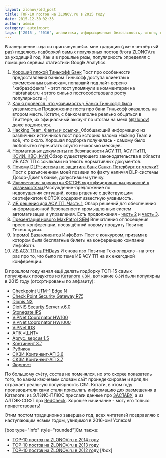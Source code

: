 ```yaml
---
layout: zlonov/old_post
title: TOP-10 постов на ZLONOV.ru в 2015 году
date: 2015-12-30 02:33
author: admin
category: autoimport
tags: ['2015', '2016', аналитика, информационная безопасность, итоги, новый год, поздравление, праздник, рейтинг, ТОП]
---
```

В завершение года по приглянувшейся мне традиции (уже в четвёртый раз) поделюсь подборкой самых популярных постов блога ZLONOV.ru за уходящий год. Как и в прошлые разы, популярность определял с помощью сервиса статистики Google Analytics.

<ol>
    <li><a href="https://zlonov.ru/2015/07/good-bad-tinkoff-bank/" target="_blank">Хороший плохой Тинькофф Банк</a>
Пост про особенности предоставления банком Тинькофф доступа клиентам к ежемесячным выпискам, попавший под лайт-версию "хабраэффекта" - этот пост упомянули в комментарии на Habrahabr.ru и этого сильно поспособствовало росту популярности =)</li>
    <li><a href="https://zlonov.ru/2015/08/i-do-not-believe-you/" target="_blank">Как я проверял, что уязвимость у Банка Тинькофф была уязвимостью</a>
Продолжение поста про банк Тинькофф оказалось на втором месте. Кстати, с банком вполне реально общаться в Твиттере, их официальный аккаунт по итогам на меня (<a href="https://twitter.com/zlonov" target="_blank">@zlonov</a>) даже подписался.</li>
    <li><a href="https://zlonov.ru/2015/07/hacking-team-facts-and-links/" target="_blank">Hacking Team. Факты и ссылки.
</a>Обобщающий информацию из различных источников пост про историю взлома Hacking Team и всё, что около. Хорошая подборка получилась - самому было любопытно перечитать спустя несколько месяцев.<a href="https://zlonov.ru/2015/07/hacking-team-facts-and-links/" target="_blank">
</a></li>
    <li><a href="https://zlonov.ru/2015/06/ics-security-regulations/" target="_blank">Нормативные документы по безопасности АСУ ТП, АСУ ПиТП, КСИИ, КВО, КИИ
</a>Обзор существующего законодательства в области ИБ АСУ ТП с ссылками на тексты нормативных документов.</li>
    <li><a href="https://zlonov.ru/2015/07/why-dlp-did-not-protect-against-leakage/" target="_blank">Почему DLP-система не защитила банк Санкт-Петербург от утечки?
</a>Пост с разъяснением моей позиции по факту наличия DLP-системы Дозор-Джет в банке, допустившем утечку.</li>
    <li><a href="https://zlonov.ru/2015/07/vulnerable-products-exclusion/" target="_blank">Исключение из реестра ФСТЭК сертифицированных решений с уязвимостями
</a>Рассуждение-предложение по недопущению ситуаций, когда решение с действующим сертификатом ФСТЭК содержит известную уязвимость.</li>
    <li><a href="https://zlonov.ru/2015/03/information-security-solutions-for-ics-part1/" target="_blank">ИБ решения для АСУ ТП. Часть 1.</a>
Обзор решений для обеспечения информационной безопасности промышленных систем автоматизации и управления. Есть продолжения - <a href="https://zlonov.ru/2015/06/ics-security-part2/" target="_blank">часть 2</a> и <a href="https://zlonov.ru/2015/11/ics-security-part3/" target="_blank">часть 3</a>.</li>
    <li><a href="https://zlonov.ru/2015/05/maxpatrol-siem/" target="_blank">Презентация нового MaxPatrol SIEM</a>
Впечатления от посещения пресс-конференции, посвящённой новому продукту Позитив Текнолоджиз.</li>
    <li><a href="https://zlonov.ru/2015/09/bis-summit/" target="_blank">[промо] База клиентов ИнфоВотч</a>
Пост с конкурсом, призами в котором были бесплатные билеты на конференцию компании ИнфоВотч.</li>
    <li><a href="https://zlonov.ru/2015/05/ics-security-on-phdays/" target="_blank">ИБ АСУ ТП на PHDays</a>
И снова про Позитив Текнолоджиз - на этот раз про то, что было по теме ИБ АСУ ТП на их ежегодной конференции.</li>
</ol>

В прошлом году начал ещё делать подборку ТОП-15 самых популярных продуктов из <a href="https://zlonov.ru/catalog/" target="_blank">Каталога СЗИ</a>, вот какие СЗИ были популярны в 2015 году (отсортированы по алфавиту):

<ul>
    <li><a href="https://zlonov.ru/catalog/checkpoint-utm-1-edge-n/" target="_blank">Checkpoint UTM-1 Edge N</a></li>
    <li><a href="https://zlonov.ru/catalog/check-point-security-gateway-r75/" target="_blank">Check Point Security Gateway R75</a></li>
    <li><a href="https://zlonov.ru/catalog/dionis-nx/" target="_blank">Dionis NX</a></li>
    <li><a href="https://zlonov.ru/catalog/dionis-security-server-v-6-0/" target="_blank">DioNIS Security Server v.6.0</a></li>
    <li><a href="https://zlonov.ru/catalog/stonegate-ips/" target="_blank">Stonegate IPS</a></li>
    <li><a href="https://zlonov.ru/catalog/vipnet-coordinator-hw100/" target="_blank">ViPNet Coordinator HW100</a></li>
    <li><a href="https://zlonov.ru/catalog/vipnet-coordinator-hw1000/" target="_blank">ViPNet Coordinator HW1000</a></li>
    <li><a href="https://zlonov.ru/catalog/vipnet-ids/" target="_blank">ViPNet IDS</a></li>
    <li><a href="https://zlonov.ru/catalog/апк-щит/" target="_blank">АПК «ЩИТ»</a></li>
    <li><a href="https://zlonov.ru/catalog/аргус-версия-1-5/" target="_blank">Аргус, версия 1.5</a></li>
    <li><a href="https://zlonov.ru/catalog/континент-3-7/" target="_blank">Континент 3.7</a></li>
    <li><a href="https://zlonov.ru/catalog/рубикон/" target="_blank">Рубикон</a></li>
    <li><a href="https://zlonov.ru/catalog/скзи-континент-ап-3-6/" target="_blank">СКЗИ Континент-АП 3.6</a></li>
    <li><a href="https://zlonov.ru/catalog/скзи-континент-ап-3-7/" target="_blank">СКЗИ Континент-АП 3.7</a></li>
    <li><a href="https://zlonov.ru/catalog/форпост/" target="_blank">Форпост</a></li>
</ul>

По большому счёту, состав не поменялся, но это скорее показатель того, по каким ключевым словам сайт проиндексирован и вряд ли отражает реальную популярность СЗИ. Кстати, в этом году производители сами стали присылать информацию для размещения в Каталоге: из ЭЛВИС-ПЛЮС прислали данные про <a href="https://zlonov.ru/catalog/застава/" target="_blank">ЗАСТАВУ</a>, а из АЛТЭК-СОФТ про <a href="https://zlonov.ru/catalog/redcheck/" target="_blank">RedCheck</a>. Хорошее начинание - могу его только приветствовать!

Этим постом традиционно завершаю год, всех читателей поздравляю с наступающим новым годом, увидимся в 2016-ом! Успехов!

[box type="info" style="rounded"]См. также:
<ul>
	<li><a href="https://zlonov.ru/2014/12/top-10-at-zlonov-ru-in-2014/" target="_blank">TOP-10 постов на ZLONOV.ru в 2014 году</a></li>
	<li><a href="https://zlonov.ru/2013/12/top-10-of-2013-on-zlonov-ru/" target="_blank">TOP-10 постов на ZLONOV.ru в 2013 году</a></li>
	<li><a href="https://zlonov.ru/2012/12/happy_new_zlonov_top10_posts/" target="_blank">TOP-10 постов на ZLONOV.ru в 2012 году</a> [/box]</li>
</ul>
